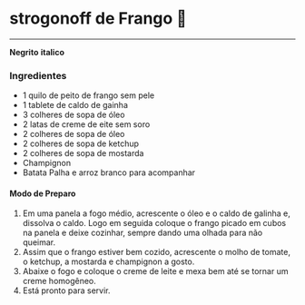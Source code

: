 # strogonoff de Frango :chicken:

---

**Negrito** **italico**

### Ingredientes

- 1 quilo de peito de frango sem pele
- 1 tablete de caldo de gainha
- 3 colheres de sopa de óleo
- 2 latas de creme de eite sem soro
- 2 colheres de sopa de óleo
- 2 colheres de sopa de ketchup
- 2 colheres de sopa de mostarda
- Champignon
- Batata Palha e arroz branco para acompanhar

#### Modo de Preparo

 1.  Em uma panela a fogo médio, acrescente o óleo e o caldo de galinha e, dissolva o caldo. Logo em seguida coloque o frango picado em cubos na panela e deixe cozinhar, sempre dando uma olhada para não queimar.
 2.  Assim que o frango estiver bem cozido, acrescente o molho de tomate, o ketchup, a mostarda e champignon a gosto.
 3.  Abaixe o fogo e coloque o creme de leite e mexa bem até se tornar um creme homogêneo.
 4.  Está pronto para servir.
